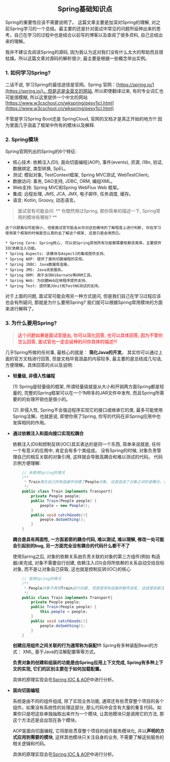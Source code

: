 ## <center> Spring基础知识点 </center>

Spring的重要性应该不需要说明了。 这篇文章主要是加深对Spring的理解, 对之前Spring学习的一个总结。最主要的还是针对面试中常见的问题所延伸出来的思考。自己在学习的过程中也是结合以前写的博客以及查阅了很多资料, 自己总结出来的理解。

我并不建议去阅读Spring的源码, 因为我认为这对我们没有什么太大的帮助而且很枯燥。所以这篇文章对源码的解析很少, 最主要是根据一些概念举出实例。

### 1. 如何学习Spring?
二话不说, 学习Spring的最佳途径是官网。Spring 官网：[https://spring.io/](https://spring.io/)。但是这是全英文的网站, 所以即使翻译过来, 有的专业词汇也可能很模糊, 所以这里提供一个中文的网站[https://www.w3cschool.cn/wkspring/pesy1icl.html](https://www.w3cschool.cn/wkspring/pesy1icl.html)

不管是学习Spring Boot还是 SpringCloud, 官网的文档才是真正开始的地方!!! 因为里面几乎涵盖了框架中所有的模块以及解释.

### 2. Spring模块
Spring官网列出的Spring的6个特征:
* 核心技术: 依赖注入(DI), 面向切面编程(AOP), 事件(events), 资源, i18n, 验证, 数据绑定, 类型转换, SpEL。
* 测试: 模拟对象, TestContext框架, Spring MVC测试, WebTestClient。
* 数据访问: 事务, DAO支持, JDBC, ORM, 编组XML。
* Web支持: Spring MVC和Spring WebFlux Web 框架。
* 集成: 远程处理, JMS, JCA, JMX, 电子邮件, 任务调度, 缓存。
* 语言: Kotlin, Groovy, 动态语言。

> 面试官有可能会问: ** 你既然用过Spring, 那你简单的描述一下, Spring常用的模块有哪些? **
    
    这个问题看似可能很小, 但是面试官可能会从你对这些模块的了解程度上进行判断, 你在学习使用某个框架的时候是否认真的去了解这个框架, 还是只是会用而已。

    * Spring Core: Spring核心, 可以说Spring其他所有功能都需要依赖该类库。主要提供IOC依赖注入功能。
    * Spring Aspects: 该模块与AspectJ的集成提供支持。
    * Spring AOP: 提供了面向切面编程的实现。
    * Spring JDBC: Java数据库连接。
    * Spring JMS: Java消息服务。
    * Spring ORM: 用于支持Hibernate等ORM工具。
    * Spring Web: 为创建Web应用程序提供支持。
    * Spring Test: 提供第JUnit和TestNG测试的支持。

对于上面的问题, 面试官可能会用另一种方式提问, 但是我们自己在学习过程应该也会有所疑问, 那就是为什么要用Spring?
我们就可以根据Spring常用模块的方面来进行解释了。

### 3. 为什么要用Spring?

> <font color="red">这个问题如果是面试官提出, 你可以简化回答, 也可以具体回答, 因为不管你怎么回答, 面试官也一定会延伸的问你具体的描述!!!</font>

几乎Spring所做的任何事, 最核心的就是： **简化Java的开发**。 其实你可以通过上面的官方文档进行回答, 但是文档毕竟涵盖的内容较多, 最主要的是总结成几句话, 方便理解。具体回答的点以及说明: 

- **轻量级, 非侵入性编程**

    (1) Spring是轻量级的框架, 所谓轻量级就是从大小和开销两方面Spring都是轻量的, 完整的Spring框架可以在一个1MB多的JAR文件中发布, 而且Spring所需要的的处理开销也是很小的。

    (2) 非侵入性, Spring不会强迫程序实现它的接口或继承它的类, 最多可能使用Spring注解。也就是说, 即使你用了Spring, 你写的代码在非Spring应用中也发挥相同的作用。

- **通过依赖注入和面向接口实现松耦合**

    依赖注入(DI)和控制反转(IOC)其实表达的是同一个东西, 简单来说就是, 任何一个有意义的应用中, 肯定会有多个类组成。 没有Spring的时候, 对象负责管理自己的相互关联的对象引用, 这样就会导致高耦合和难以测试的代码。
    代码示例方便理解:
    ```java
        // 未使用Spring的情况
        /**
         * Train类在自己的构造器中创建了People对象, 这就造成了对象之间的紧耦合。这个火车可以载人, 但是如果这个火车载物品可能就不行了
         */
        public class Train implements Transport{
            private People people;
            public Train(People people) {
                people = new People();
            }
            public void catchGoods(){
                people.doSomthing();
            }
        }

    ```
    **耦合是具有两面性, 一方面紧密的耦合代码, 难以测试, 难以理解, 修改一处可能会引起别的bug, 另一方面完全没有耦合的代码什么都干不了**

    使用Spring之后, 对象的依赖关系由负责关联的对象的第三方组件(例如 构造器)来完成, 对象不需要自行创建, 依赖注入(DI)会将所依赖的关系自动交给目标对象, 而不是让对象自己获取, 这也就是控制反转(IOC)的核心
    ```java
        // 使用Spring的情况
        /**
         * People对象不再有Train自行创建, 而是使用构造器参数传进来, 这就是依赖注入: 构造器注入,就实现了松耦合。
         */
        public class Train implements Transport{
            private People people;
            public Train(People people) {
                this.people = people;
            }
            public void catchGoods(){
                people.doSomthing();
            }
        }
    ```

    **创建应用组件之间关联的行为通常称为装配!!!** Spring有多种装配Bean的方式： XML, 基于Java的注解配置等等方式。

    **负责对象的创建和组装的功能是由Spring应用上下文完成, Spring有多种上下文的实现, 它们的区别主要在于如何加载配置。**

    具体的原理实现会在[Spring IOC & AOP](develop_framework/Spring/Ioc_Aop.md)中进行分析。

- **面向切面编程**

    系统是由不同的组件组成, 除了实现业务功能, 通常还有些贯穿整个项目的各个组件。如果没有系统性的处理这部分, 那么代码中会含有大量的重复代码。如果你只是吧这些单独抽取出来作为一个模块, 让其他模块只是调用它的方法, 那这个方法还是会出现在各个模块。

    AOP是面向切面编程, 它将那些贯穿整个项目的组件服务模块化, 并以**声明的方式应用到需要的模块**, 这样其他模块只关注自身的业务, 不需要了解这些服务的相关逻辑和代码。

    具体的原理实现会在[Spring IOC & AOP](develop_framework/Spring/Ioc_Aop.md)中进行分析。


    





    





